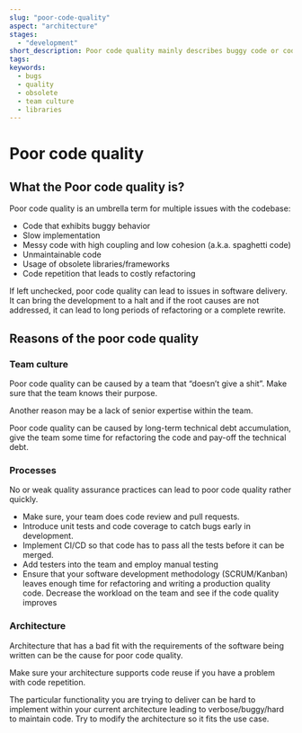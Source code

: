 ```yaml
---
slug: "poor-code-quality"
aspect: "architecture"
stages:
  - "development"
short_description: Poor code quality mainly describes buggy code or code with high coupling and low cohesion that is hard to maintain. Bad code quality can also lead to frequent code repetition or suspiciously slow implementation.
tags:
keywords:
  - bugs
  - quality
  - obsolete
  - team culture
  - libraries
---
```


# Poor code quality

## What the Poor code quality is?

Poor code quality is an umbrella term for multiple issues with the codebase:

- Code that exhibits buggy behavior
- Slow implementation
- Messy code with high coupling and low cohesion (a.k.a. spaghetti code)
- Unmaintainable code
- Usage of obsolete libraries/frameworks
- Code repetition that leads to costly refactoring

If left unchecked, poor code quality can lead to issues in software delivery. It can bring the development to a halt and if the root causes are not addressed, it can lead to long periods of refactoring or a complete rewrite.

## Reasons of the poor code quality

### Team culture

Poor code quality can be caused by a team that “doesn’t give a shit”. Make sure that the team knows their purpose.

Another reason may be a lack of senior expertise within the team.

Poor code quality can be caused by long-term technical debt accumulation, give the team some time for refactoring the code and pay-off the technical debt.

### Processes

No or weak quality assurance practices can lead to poor code quality rather quickly.

- Make sure, your team does code review and pull requests.
- Introduce unit tests and code coverage to catch bugs early in development.
- Implement CI/CD so that code has to pass all the tests before it can be merged.
- Add testers into the team and employ manual testing
- Ensure that your software development methodology (SCRUM/Kanban) leaves enough time for refactoring and writing a production quality code. Decrease the workload on the team and see if the code quality improves

### Architecture

Architecture that has a bad fit with the requirements of the software being written can be the cause for poor code quality.

Make sure your architecture supports code reuse if you have a problem with code repetition.

The particular functionality you are trying to deliver can be hard to implement within your current architecture leading to verbose/buggy/hard to maintain code. Try to modify the architecture so it fits the use case.

